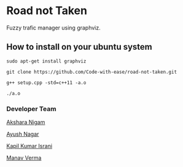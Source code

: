 # Road not Taken
Fuzzy trafic manager using graphviz.

## How to install on your ubuntu system
```
sudo apt-get install graphviz

git clone https://github.com/Code-with-ease/road-not-taken.git

g++ setup.cpp -std=c++11 -a.o

./a.o
```

### Developer Team
[Akshara Nigam](https://github.com/aksharanigam1112)

[Ayush Nagar](https://github.com/ayushnagar123)

[Kapil Kumar Israni](https://github.com/090max)

[Manav Verma](https://github.com/vmanav)
